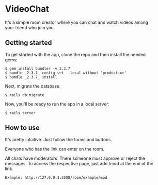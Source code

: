 # VideoChat

It's a simple room creator where you can chat and watch videos among your friend who join you.

## Getting started
To get started with the app, clone the repo and then install the needed gems:
```
$ gem install bundler -v 2.3.7
$ bundle _2.3.7_ config set --local without 'production'
$ bundle _2.3.7_ install
```
Next, migrate the database:
```
$ rails db:migrate
```
Now, you'll be ready to run the app in a local server:
```
$ rails server
```
## How to use
It's pretty intuitive. Just follow the forms and buttons.

Everyone who has the link can enter on the room.

All chats have moderators. There someone must approve or reject the messages. To access the respective page, just add /mod at the end of the link.
```
Example: http://127.0.0.1:3000/room/example/mod
```
